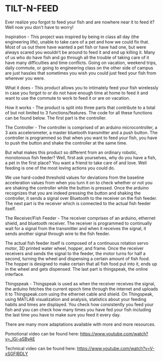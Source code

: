 # TILT-N-FEED

Ever realize you forgot to feed your fish and are nowhere near it to feed it? Well now you don't have to worry!

Inspiration -
This project was inspired by being in class all day (the engineering life), unable to take care of a pet and how we could fix that. Most of us out there have wanted a pet fish or have had one, but were always scared you wouldn’t be around to feed it and end up killing it. Many of us who do have fish and go through all the trouble of taking care of it have many difficulties and time conflicts. Going on vacation, weekend trips, daily commute, or going to engineering class on the other side of campus are just hassles that sometimes you wish you could just feed your fish from wherever you were.

What it does -
This product allows you to intimately feed your fish wirelessly in case you forgot to or do not have enough time at home to feed it and want to use the commute to work to feed it or are on vacation.

How it works -
The product is split into three parts that contribute to a total of but not limited to 3 functions/features. The code for all these functions can be found below. The first part is the controller.

The Controller -
The controller is comprised of an arduino microcontroller, a 3 axis accelerometer, a master bluetooth transmitter and a push button. The controller is programmed so that when you want to feed your fish, you have to push the button and shake the controller at the same time.

But what makes this product so different from an ordinary robotic, monotonous fish feeder? Well, first ask yourselves, why do you have a fish, a pet in the first place? You want a friend to take care of and love. Well feeding is one of the most loving actions you could do.

We use hard-coded threshold values for deviations from the baseline acceleration values from when you turn it on to check whether or not you are shaking the controller while the button is pressed. Once the arduino recognizes that you are indeed pressing the button and shaking the controller, it sends a signal over Bluetooth to the receiver on the fish feeder. The next part is the receiver which is connected to the actual fish feeder itself.

The Receiver/Fish Feeder -
The receiver comprises of an arduino, ethernet shield, and bluetooth receiver. The receiver is programmed to continually wait for a signal from the transmitter and when it receives the signal, it sends another signal through wire to the fish feeder.

The actual fish feeder itself is composed of a continuous rotation servo motor, 3D printed water wheel, hopper, and frame. Once the receiver receivers and sends the signal to the feeder, the motor turns for half a second, turning the wheel and dispensing a certain amount of fish food. The hopper is designed to make certain that all fish food put into it, ends up in the wheel and gets dispensed. The last part is thingspeak, the online interface.

Thingspeak -
Thingspeak is used as when the receiver receives the signal, the arduino fetches the current epoch time through the internet and uploads it to Thingspeak.com using the ethernet cable and shield. On Thingspeak, using MATLAB visualization and analysis, statistics about your feeding habits and times are displayed. You check how consistently you feed your fish and you can check how many times you have fed your fish including the last time you have to make sure you feed it every day.

There are many more adaptations available with more and more resources.

Pomotional video can be found here: https://www.youtube.com/watch?v=_lGi-aSByAE

Technical video can be found here: https://www.youtube.com/watch?v=V-xSGFIBDLY
